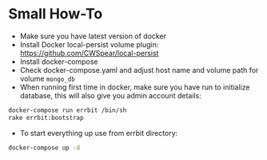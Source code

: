 # Small How-To

* Make sure you have latest version of docker
* Install Docker local-persist volume plugin: https://github.com/CWSpear/local-persist
* Install docker-compose
* Check docker-compose.yaml and adjust host name and volume path for volume `mongo_db`
* When running first time in docker, make sure you have run to initialize database, this will also give you admin account details:
```bash
docker-compose run errbit /bin/sh
rake errbit:bootstrap
```
* To start everything up use from errbit directory:
```bash
docker-compose up -d
```
